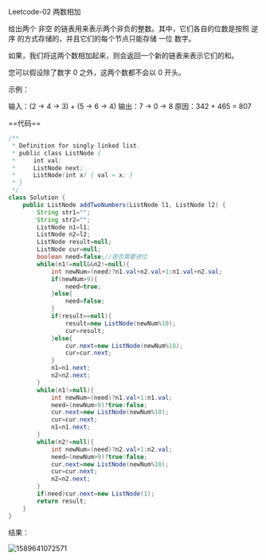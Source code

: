 Leetcode-02  两数相加

给出两个 非空 的链表用来表示两个非负的整数。其中，它们各自的位数是按照 逆序 的方式存储的，并且它们的每个节点只能存储 一位 数字。

如果，我们将这两个数相加起来，则会返回一个新的链表来表示它们的和。

您可以假设除了数字 0 之外，这两个数都不会以 0 开头。

示例：

输入：(2 -> 4 -> 3) + (5 -> 6 -> 4)
输出：7 -> 0 -> 8
原因：342 + 465 = 807



==代码==

```java
/**
 * Definition for singly-linked list.
 * public class ListNode {
 *     int val;
 *     ListNode next;
 *     ListNode(int x) { val = x; }
 * }
 */
class Solution {
    public ListNode addTwoNumbers(ListNode l1, ListNode l2) {
        String str1="";
        String str2="";
        ListNode n1=l1;
        ListNode n2=l2;
        ListNode result=null;
        ListNode cur=null;
        boolean need=false;//是否需要进位
        while(n1!=null&&n2!=null){
            int newNum=(need)?n1.val+n2.val+1:n1.val+n2.val;
            if(newNum>9){
                need=true;
            }else{
                need=false;
            }
            if(result==null){
                result=new ListNode(newNum%10);
                cur=result;
            }else{
                cur.next=new ListNode(newNum%10);
                cur=cur.next;
            }
            n1=n1.next;
            n2=n2.next;
        }
        while(n1!=null){
            int newNum=(need)?n1.val+1:n1.val;
            need=(newNum>9)?true:false;
            cur.next=new ListNode(newNum%10);
            cur=cur.next;
            n1=n1.next;
        }
        while(n2!=null){
            int newNum=(need)?n2.val+1:n2.val;
            need=(newNum>9)?true:false;
            cur.next=new ListNode(newNum%10);
            cur=cur.next;
            n2=n2.next;
        }
        if(need)cur.next=new ListNode(1);
        return result;
    }
}
```

结果：

![1589641072571](C:\Users\wang\AppData\Roaming\Typora\typora-user-images\1589641072571.png)